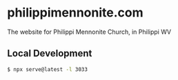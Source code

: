 # philippimennonite.com

The website for Philippi Mennonite Church, in Philippi WV

## Local Development

```bash
$ npx serve@latest -l 3033
```
